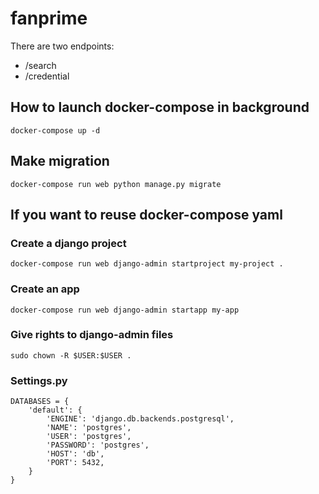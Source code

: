 # fanprime

There are two endpoints:
* /search
* /credential

## How to launch docker-compose in background

```
docker-compose up -d
```
## Make migration
```
docker-compose run web python manage.py migrate
```
## If you want to reuse docker-compose yaml

### Create a django project
```
docker-compose run web django-admin startproject my-project .
```

### Create an app
```
docker-compose run web django-admin startapp my-app
```

### Give rights to django-admin files
```
sudo chown -R $USER:$USER .
```

### Settings.py
```
DATABASES = {
    'default': {
        'ENGINE': 'django.db.backends.postgresql',
        'NAME': 'postgres',
        'USER': 'postgres',
        'PASSWORD': 'postgres',
        'HOST': 'db',
        'PORT': 5432,
    }
}
```
